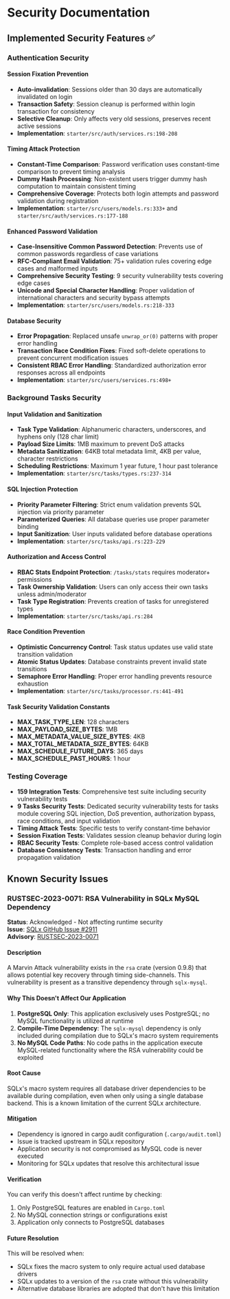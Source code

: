 # Security Documentation

## Implemented Security Features ✅

### Authentication Security

#### Session Fixation Prevention
- **Auto-invalidation**: Sessions older than 30 days are automatically invalidated on login
- **Transaction Safety**: Session cleanup is performed within login transaction for consistency
- **Selective Cleanup**: Only affects very old sessions, preserves recent active sessions
- **Implementation**: `starter/src/auth/services.rs:198-208`

#### Timing Attack Protection
- **Constant-Time Comparison**: Password verification uses constant-time comparison to prevent timing analysis
- **Dummy Hash Processing**: Non-existent users trigger dummy hash computation to maintain consistent timing
- **Comprehensive Coverage**: Protects both login attempts and password validation during registration
- **Implementation**: `starter/src/users/models.rs:333+` and `starter/src/auth/services.rs:177-188`

#### Enhanced Password Validation
- **Case-Insensitive Common Password Detection**: Prevents use of common passwords regardless of case variations
- **RFC-Compliant Email Validation**: 75+ validation rules covering edge cases and malformed inputs
- **Comprehensive Security Testing**: 9 security vulnerability tests covering edge cases
- **Unicode and Special Character Handling**: Proper validation of international characters and security bypass attempts
- **Implementation**: `starter/src/users/models.rs:218-333`

#### Database Security
- **Error Propagation**: Replaced unsafe `unwrap_or(0)` patterns with proper error handling
- **Transaction Race Condition Fixes**: Fixed soft-delete operations to prevent concurrent modification issues
- **Consistent RBAC Error Handling**: Standardized authorization error responses across all endpoints
- **Implementation**: `starter/src/users/services.rs:498+`

### Background Tasks Security

#### Input Validation and Sanitization
- **Task Type Validation**: Alphanumeric characters, underscores, and hyphens only (128 char limit)
- **Payload Size Limits**: 1MB maximum to prevent DoS attacks
- **Metadata Sanitization**: 64KB total metadata limit, 4KB per value, character restrictions
- **Scheduling Restrictions**: Maximum 1 year future, 1 hour past tolerance
- **Implementation**: `starter/src/tasks/types.rs:237-314`

#### SQL Injection Protection
- **Priority Parameter Filtering**: Strict enum validation prevents SQL injection via priority parameter
- **Parameterized Queries**: All database queries use proper parameter binding
- **Input Sanitization**: User inputs validated before database operations
- **Implementation**: `starter/src/tasks/api.rs:223-229`

#### Authorization and Access Control
- **RBAC Stats Endpoint Protection**: `/tasks/stats` requires moderator+ permissions
- **Task Ownership Validation**: Users can only access their own tasks unless admin/moderator
- **Task Type Registration**: Prevents creation of tasks for unregistered types
- **Implementation**: `starter/src/tasks/api.rs:284`

#### Race Condition Prevention
- **Optimistic Concurrency Control**: Task status updates use valid state transition validation
- **Atomic Status Updates**: Database constraints prevent invalid state transitions
- **Semaphore Error Handling**: Proper error handling prevents resource exhaustion
- **Implementation**: `starter/src/tasks/processor.rs:441-491`

#### Task Security Validation Constants
- **MAX_TASK_TYPE_LEN**: 128 characters
- **MAX_PAYLOAD_SIZE_BYTES**: 1MB
- **MAX_METADATA_VALUE_SIZE_BYTES**: 4KB
- **MAX_TOTAL_METADATA_SIZE_BYTES**: 64KB
- **MAX_SCHEDULE_FUTURE_DAYS**: 365 days
- **MAX_SCHEDULE_PAST_HOURS**: 1 hour

### Testing Coverage
- **159 Integration Tests**: Comprehensive test suite including security vulnerability tests
- **9 Tasks Security Tests**: Dedicated security vulnerability tests for tasks module covering SQL injection, DoS prevention, authorization bypass, race conditions, and input validation
- **Timing Attack Tests**: Specific tests to verify constant-time behavior
- **Session Fixation Tests**: Validates session cleanup behavior during login
- **RBAC Security Tests**: Complete role-based access control validation
- **Database Consistency Tests**: Transaction handling and error propagation validation

## Known Security Issues

### RUSTSEC-2023-0071: RSA Vulnerability in SQLx MySQL Dependency

**Status**: Acknowledged - Not affecting runtime security  
**Issue**: [SQLx GitHub Issue #2911](https://github.com/launchbadge/sqlx/issues/2911)  
**Advisory**: [RUSTSEC-2023-0071](https://rustsec.org/advisories/RUSTSEC-2023-0071)

#### Description
A Marvin Attack vulnerability exists in the `rsa` crate (version 0.9.8) that allows potential key recovery through timing side-channels. This vulnerability is present as a transitive dependency through `sqlx-mysql`.

#### Why This Doesn't Affect Our Application
1. **PostgreSQL Only**: This application exclusively uses PostgreSQL; no MySQL functionality is utilized at runtime
2. **Compile-Time Dependency**: The `sqlx-mysql` dependency is only included during compilation due to SQLx's macro system requirements
3. **No MySQL Code Paths**: No code paths in the application execute MySQL-related functionality where the RSA vulnerability could be exploited

#### Root Cause
SQLx's macro system requires all database driver dependencies to be available during compilation, even when only using a single database backend. This is a known limitation of the current SQLx architecture.

#### Mitigation
- Dependency is ignored in cargo audit configuration (`.cargo/audit.toml`)
- Issue is tracked upstream in SQLx repository
- Application security is not compromised as MySQL code is never executed
- Monitoring for SQLx updates that resolve this architectural issue

#### Verification
You can verify this doesn't affect runtime by checking:
1. Only PostgreSQL features are enabled in `Cargo.toml`
2. No MySQL connection strings or configurations exist
3. Application only connects to PostgreSQL databases

#### Future Resolution
This will be resolved when:
- SQLx fixes the macro system to only require actual used database drivers
- SQLx updates to a version of the `rsa` crate without this vulnerability
- Alternative database libraries are adopted that don't have this limitation